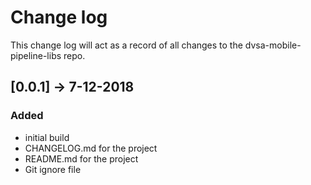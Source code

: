 # Change log
This change log will act as a record of all changes to the dvsa-mobile-pipeline-libs
repo.

## [0.0.1] -> 7-12-2018
### Added
- initial build
- CHANGELOG.md for the project
- README.md for the project
- Git ignore file

